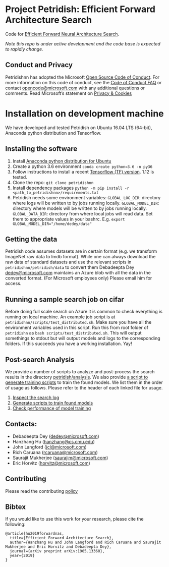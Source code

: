 # Project Petridish: Efficient Forward Architecture Search
Code for [Efficient Forward Neural Architecture Search](https://arxiv.org/abs/1905.13360). 

*Note this repo is under active development and the code base is expected to rapidly change.*

## Conduct and Privacy
Petridishnn has adopted the Microsoft [Open Source Code of Conduct](https://opensource.microsoft.com/codeofconduct). For more information on this code of conduct, see the [Code of Conduct FAQ](https://opensource.microsoft.com/codeofconduct/faq/) or contact opencode@microsoft.com with any additional questions or comments. Read Microsoft’s statement on [Privacy & Cookies](https://privacy.microsoft.com/en-us/privacystatement/)

# Installation on development machine
We have developed and tested Petridish on Ubuntu 16.04 LTS (64-bit), Anaconda python distribution and Tensorflow.

## Installing the software
1. Install [Anaconda python distribution for Ubuntu](https://www.anaconda.com/distribution/)
2. Create a python 3.6 environment `conda create python=3.6 -n py36`
3. Follow instructions to install a recent [Tensorflow (TF) version](https://www.tensorflow.org/install). 1.12 is tested.
4. Clone the repo: `git clone petridishnn`
5. Install dependency packages `python -m pip install -r <path_to_petridishnn>/requirements.txt`
6. Petridish needs some environment variables:
`GLOBAL_LOG_DIR`: directory where logs will be written to by jobs running locally.
`GLOBAL_MODEL_DIR`: directory where models will be written to by jobs running locally.
`GLOBAL_DATA_DIR`: directory from where local jobs will read data.
Set them to appropriate values in your bashrc. E.g. `export GLOBAL_MODEL_DIR="/home/dedey/data"`

## Getting the data
Petridish code assumes datasets are in certain format (e.g. we transform ImageNet raw data to lmdb format).
While one can always download the raw data of standard datasets and use the relevant scripts in `petridishnn/petridish/data` to convert
them Debadeepta Dey <dedey@microsoft.com> maintains an Azure blob with all the data in the converted format. (For Microsoft employees only)
Please email him for access.

## Running a sample search job on cifar
Before doing full scale search on Azure it is common to check everything is running on local machine.
An example job script is at `petridishnn/scripts/test_distributed.sh`. Make sure you have all the
environment variables used in this script. Run this from root folder of `petridishn` as `bash scripts/test_distributed.sh`.
This will output somethings to stdout but will output models and logs to the corresponding folders.
If this succeeds you have a working installation. Yay!

## Post-search Analysis

We provide a number of scripts to analyze and post-process the search results in the directory
[petridish/analysis](./petridish/analysis).
We also provide [a script to generate training scripts](./petridish/cust_exps_gen/generate_train_script.py) to train the found models.
We list them in the order of usage as follows.
Please refer to the header of each linked file for usage.

1. [Inspect the search log](./petridish/analysis/search.py)
2. [Generate scripts to train found models](./petridish/cust_exps_gen/generate_train_script.py)
3. [Check performance of model training](./petridish/analysis/model.py)

## Contacts:

* Debadeepta Dey (dedey@microsoft.com)
* Hanzhang Hu (hanzhang@cs.cmu.edu)
* John Langford (jcl@microsoft.com)
* Rich Caruana (rcaruana@microsoft.com)
* Saurajit Mukherjee (saurajim@microsoft.com)
* Eric Horvitz (horvitz@microsoft.com)

## Contributing
Please read the contributing [policy](./CONTRIBUTING.md) 

## Bibtex
If you would like to use this work for your research, please cite the following:
```
@article{hu2019forwardnas,
  title={Efficient Forward Architecture Search},
  author={Hanzhang Hu and John Langford and Rich Caruana and Saurajit Mukherjee and Eric Horvitz and Debadeepta Dey},
  journal={arXiv preprint arXiv:1905.13360},
  year={2019}
}
```
